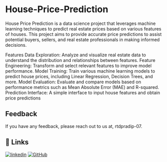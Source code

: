 
# House-Price-Prediction

House Price Prediction is a data science project that leverages machine learning techniques to predict real estate prices based on various features of houses. This project aims to provide accurate price predictions to assist potential buyers, sellers, and real estate professionals in making informed decisions.

Features
Data Exploration: Analyze and visualize real estate data to understand the distribution and relationships between features.
Feature Engineering: Transform and select relevant features to improve model performance.
Model Training: Train various machine learning models to predict house prices, including Linear Regression, Decision Trees, and more.
Model Evaluation: Evaluate and compare models based on performance metrics such as Mean Absolute Error (MAE) and R-squared.
Prediction Interface: A simple interface to input house features and obtain price predictions


## Feedback

If you have any feedback, please reach out to us at,
rtdpradip-07.


## 🔗 Links

[![linkedin](www.linkedin.com/in/pradip-rathod-14b2432a2)](https://www.linkedin.com/)
[![GitHub]('https://github.com/rtdpradip-07/rtdpradip-07)](https://www.GitHub.com/)


